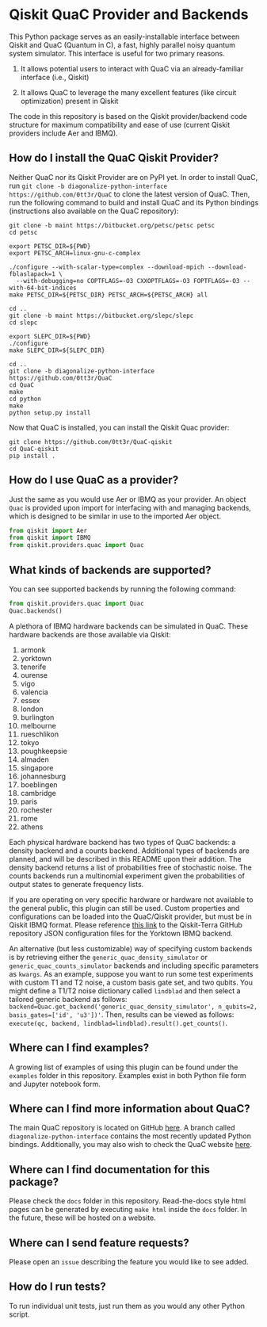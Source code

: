 # Qiskit QuaC Provider and Backends

This Python package serves as an easily-installable interface between Qiskit and QuaC (Quantum in C), a fast, highly parallel noisy quantum system simulator. This interface is useful for two primary reasons.

1.  It allows potential users to interact with QuaC via an already-familiar interface (i.e., Qiskit)

2.  It allows QuaC to leverage the many excellent features (like circuit optimization) present in Qiskit

The code in this repository is based on the Qiskit provider/backend code structure for maximum compatibility and ease of use (current Qiskit providers include Aer and IBMQ).

## How do I install the QuaC Qiskit Provider?
Neither QuaC nor its Qiskit Provider are on PyPI yet. In order to install QuaC, run
`git clone -b diagonalize-python-interface https://github.com/0tt3r/QuaC` to clone the latest version of QuaC. Then, run the following command to build and install QuaC
and its Python bindings (instructions also available on the QuaC repository):

```
git clone -b maint https://bitbucket.org/petsc/petsc petsc
cd petsc

export PETSC_DIR=${PWD}
export PETSC_ARCH=linux-gnu-c-complex 

./configure --with-scalar-type=complex --download-mpich --download-fblaslapack=1 \
  --with-debugging=no COPTFLAGS=-O3 CXXOPTFLAGS=-O3 FOPTFLAGS=-O3 --with-64-bit-indices
make PETSC_DIR=${PETSC_DIR} PETSC_ARCH=${PETSC_ARCH} all

cd ..
git clone -b maint https://bitbucket.org/slepc/slepc
cd slepc

export SLEPC_DIR=${PWD}
./configure
make SLEPC_DIR=${SLEPC_DIR}

cd ..
git clone -b diagonalize-python-interface https://github.com/0tt3r/QuaC
cd QuaC
make
cd python
make
python setup.py install
```

Now that QuaC is installed, you can install the Qiskit Quac provider:

```
git clone https://github.com/0tt3r/QuaC-qiskit
cd QuaC-qiskit
pip install .
```

## How do I use QuaC as a provider?
Just the same as you would use Aer or IBMQ as your provider. An object `Quac` is provided upon import for interfacing with and managing backends, which is designed
to be similar in use to the imported Aer object.
```python
from qiskit import Aer
from qiskit import IBMQ
from qiskit.providers.quac import Quac
```

## What kinds of backends are supported?
You can see supported backends by running the following command:
```python
from qiskit.providers.quac import Quac
Quac.backends()
```
A plethora of IBMQ hardware backends can be simulated in QuaC.
These hardware backends are those available via Qiskit:
1. armonk
2. yorktown
3. tenerife
4. ourense
5. vigo
6. valencia
7. essex
8. london
9. burlington
10. melbourne
11. rueschlikon
12. tokyo
13. poughkeepsie
14. almaden
15. singapore
16. johannesburg
17. boeblingen
18. cambridge
19. paris
20. rochester
21. rome
22. athens

Each physical hardware backend has two types of QuaC backends: a density backend and a
counts backend. Additional types of backends are planned, and will be described in this README upon their addition.
The density backend returns a list of probabilities free of stochastic noise. The counts backends run a multinomial
experiment given the probabilities of output states to generate frequency lists.

If you are operating on very specific hardware or hardware not available to the general public, this
plugin can still be used. Custom properties and configurations can be loaded into the QuaC/Qiskit
provider, but must be in Qiskit IBMQ format. Please reference [this link](https://github.com/Qiskit/qiskit-terra/tree/master/qiskit/test/mock/backends/yorktown)
to the Qiskit-Terra GitHub repository JSON configuration files for the Yorktown IBMQ backend.

An alternative (but less customizable) way of specifying custom backends is by retrieving either the
`generic_quac_density_simulator` or `generic_quac_counts_simulator` backends and including specific
parameters as `kwargs`. As an example, suppose you want to run some test experiments with custom T1 and
T2 noise, a custom basis gate set, and two qubits. You might define a T1/T2 noise dictionary called
`lindblad` and then select a tailored generic backend as follows:
`backend=Quac.get_backend('generic_quac_density_simulator', n_qubits=2, basis_gates=['id', 'u3'])'`.
Then, results can be viewed as follows: `execute(qc, backend, lindblad=lindblad).result().get_counts()`.

## Where can I find examples?
A growing list of examples of using this plugin can be found under the `examples` folder in this repository. Examples exist in both
Python file form and Jupyter notebook form.

## Where can I find more information about QuaC?
The main QuaC repository is located on GitHub [here](https://github.com/0tt3r/QuaC/). A branch called
`diagonalize-python-interface` contains the most recently updated Python bindings.
Additionally, you may also wish to check the QuaC website [here](https://0tt3r.github.io/QuaC/).

## Where can I find documentation for this package?
Please check the `docs` folder in this repository. Read-the-docs style html pages can be generated by
executing `make html` inside the `docs` folder. In the future, these will be hosted on a website.

## Where can I send feature requests?
Please open an `issue` describing the feature you would like to see added.

## How do I run tests?
To run individual unit tests, just run them as you would any other Python script.